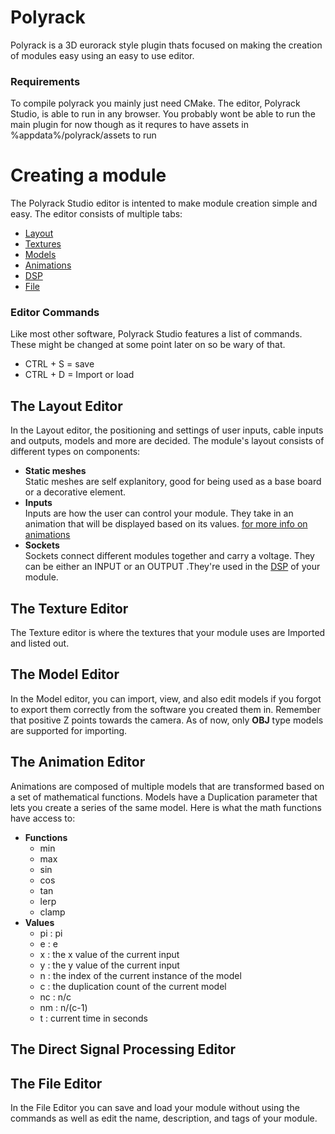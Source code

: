 # Polyrack
Polyrack is a 3D eurorack style plugin thats focused on making the creation of modules easy using an easy to use editor.
### Requirements
To compile polyrack you mainly just need CMake. The editor, Polyrack Studio, is able to run in any browser. You probably wont be able to run the main plugin for now though as it requres to have assets in %appdata%/polyrack/assets to run

# Creating a module
The Polyrack Studio editor is intented to make module creation simple and easy.
The editor consists of multiple tabs:
* [Layout](#the-layout-editor)
* [Textures](#the-texture-editor)
* [Models](#the-model-editor)
* [Animations](#the-animation-editor)
* [DSP](#the-direct-signal-processing-editor)
* [File](#the-file-editor)

### Editor Commands
Like most other software, Polyrack Studio features a list of commands. These might be changed at some point later on so be wary of that.
* CTRL + S = save
* CTRL + D = Import or load

## The Layout Editor
In the Layout editor, the positioning and settings of user inputs, cable inputs and outputs, models and more are decided. The module's layout consists of different types on components:
- **Static meshes**  
    Static meshes are self explanitory, good for being used as a base board or a decorative element.
- **Inputs**  
    Inputs are how the user can control your module. They take in an animation that will be displayed based on its values. [for more info on animations](#the-animation-editor)
- **Sockets**  
    Sockets connect different modules together and carry a voltage. They can be either an INPUT or an OUTPUT .They're used in the [DSP](#the-direct-signal-processing-editor) of your module.

## The Texture Editor
The Texture editor is where the textures that your module uses are Imported and listed out.

## The Model Editor
In the Model editor, you can import, view, and also edit models if you forgot to export them correctly from the software you created them in. Remember that positive Z points towards the camera. As of now, only **OBJ** type models are supported for importing.

## The Animation Editor
Animations are composed of multiple models that are transformed based on a set of mathematical functions. Models have a Duplication parameter that lets you create a series of the same model. Here is what the math functions have access to:
- **Functions**
    - min
    - max
    - sin
    - cos
    - tan
    - lerp
    - clamp
- **Values**
    - pi    : pi
    - e     : e
    - x     : the x value of the current input
    - y     : the y value of the current input
    - n     : the index of the current instance of the model
    - c     : the duplication count of the current model
    - nc    : n/c
    - nm    : n/(c-1)
    - t     : current time in seconds
## The Direct Signal Processing Editor

## The File Editor
In the File Editor you can save and load your module without using the commands as well as edit the name, description, and tags of your module.